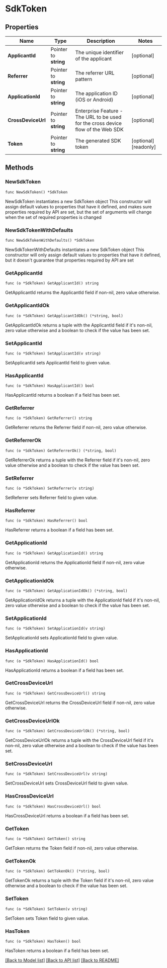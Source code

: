 # SdkToken

## Properties

Name | Type | Description | Notes
------------ | ------------- | ------------- | -------------
**ApplicantId** | Pointer to **string** | The unique identifier of the applicant | [optional] 
**Referrer** | Pointer to **string** | The referrer URL pattern | [optional] 
**ApplicationId** | Pointer to **string** | The application ID (iOS or Android) | [optional] 
**CrossDeviceUrl** | Pointer to **string** | Enterprise Feature - The URL to be used for the cross device flow of the Web SDK | [optional] 
**Token** | Pointer to **string** | The generated SDK token | [optional] [readonly] 

## Methods

### NewSdkToken

`func NewSdkToken() *SdkToken`

NewSdkToken instantiates a new SdkToken object
This constructor will assign default values to properties that have it defined,
and makes sure properties required by API are set, but the set of arguments
will change when the set of required properties is changed

### NewSdkTokenWithDefaults

`func NewSdkTokenWithDefaults() *SdkToken`

NewSdkTokenWithDefaults instantiates a new SdkToken object
This constructor will only assign default values to properties that have it defined,
but it doesn't guarantee that properties required by API are set

### GetApplicantId

`func (o *SdkToken) GetApplicantId() string`

GetApplicantId returns the ApplicantId field if non-nil, zero value otherwise.

### GetApplicantIdOk

`func (o *SdkToken) GetApplicantIdOk() (*string, bool)`

GetApplicantIdOk returns a tuple with the ApplicantId field if it's non-nil, zero value otherwise
and a boolean to check if the value has been set.

### SetApplicantId

`func (o *SdkToken) SetApplicantId(v string)`

SetApplicantId sets ApplicantId field to given value.

### HasApplicantId

`func (o *SdkToken) HasApplicantId() bool`

HasApplicantId returns a boolean if a field has been set.

### GetReferrer

`func (o *SdkToken) GetReferrer() string`

GetReferrer returns the Referrer field if non-nil, zero value otherwise.

### GetReferrerOk

`func (o *SdkToken) GetReferrerOk() (*string, bool)`

GetReferrerOk returns a tuple with the Referrer field if it's non-nil, zero value otherwise
and a boolean to check if the value has been set.

### SetReferrer

`func (o *SdkToken) SetReferrer(v string)`

SetReferrer sets Referrer field to given value.

### HasReferrer

`func (o *SdkToken) HasReferrer() bool`

HasReferrer returns a boolean if a field has been set.

### GetApplicationId

`func (o *SdkToken) GetApplicationId() string`

GetApplicationId returns the ApplicationId field if non-nil, zero value otherwise.

### GetApplicationIdOk

`func (o *SdkToken) GetApplicationIdOk() (*string, bool)`

GetApplicationIdOk returns a tuple with the ApplicationId field if it's non-nil, zero value otherwise
and a boolean to check if the value has been set.

### SetApplicationId

`func (o *SdkToken) SetApplicationId(v string)`

SetApplicationId sets ApplicationId field to given value.

### HasApplicationId

`func (o *SdkToken) HasApplicationId() bool`

HasApplicationId returns a boolean if a field has been set.

### GetCrossDeviceUrl

`func (o *SdkToken) GetCrossDeviceUrl() string`

GetCrossDeviceUrl returns the CrossDeviceUrl field if non-nil, zero value otherwise.

### GetCrossDeviceUrlOk

`func (o *SdkToken) GetCrossDeviceUrlOk() (*string, bool)`

GetCrossDeviceUrlOk returns a tuple with the CrossDeviceUrl field if it's non-nil, zero value otherwise
and a boolean to check if the value has been set.

### SetCrossDeviceUrl

`func (o *SdkToken) SetCrossDeviceUrl(v string)`

SetCrossDeviceUrl sets CrossDeviceUrl field to given value.

### HasCrossDeviceUrl

`func (o *SdkToken) HasCrossDeviceUrl() bool`

HasCrossDeviceUrl returns a boolean if a field has been set.

### GetToken

`func (o *SdkToken) GetToken() string`

GetToken returns the Token field if non-nil, zero value otherwise.

### GetTokenOk

`func (o *SdkToken) GetTokenOk() (*string, bool)`

GetTokenOk returns a tuple with the Token field if it's non-nil, zero value otherwise
and a boolean to check if the value has been set.

### SetToken

`func (o *SdkToken) SetToken(v string)`

SetToken sets Token field to given value.

### HasToken

`func (o *SdkToken) HasToken() bool`

HasToken returns a boolean if a field has been set.


[[Back to Model list]](../README.md#documentation-for-models) [[Back to API list]](../README.md#documentation-for-api-endpoints) [[Back to README]](../README.md)


